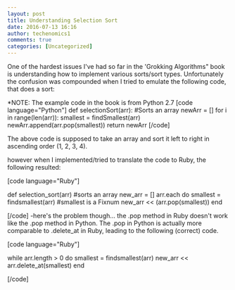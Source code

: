 ```yaml
---
layout: post
title: Understanding Selection Sort
date: 2016-07-13 16:16
author: techenomics1
comments: true
categories: [Uncategorized]
---
```

One of the hardest issues I've had so far in the 'Grokking Algorithms" book is understanding how to implement various sorts/sort types. Unfortunately the confusion was compounded when I tried to emulate the following code, that does a sort:

*NOTE: The example code in the book is from Python 2.7
[code language="Python"]
def selectionSort(arr): #Sorts an array
newArr = []
for i in range(len(arr)):
smallest = findSmallest(arr)
newArr.append(arr.pop(smallest))
return newArr
[/code]

The above code is supposed to take an array and sort it left to right in ascending order (1, 2, 3, 4).

however when I implemented/tried to translate the code to Ruby, the following resulted:

[code language="Ruby"]

def selection_sort(arr) #sorts an array
new_arr = []
arr.each do
smallest = findsmallest(arr) #smallest is a Fixnum
new_arr &lt;&lt; (arr.pop(smallest))
end

[/code]
-here's the problem though... the .pop method in Ruby doesn't work like the .pop method in Python. The .pop in Python is actually more comparable to .delete_at in Ruby, leading to the following (correct) code.

[code language="Ruby"]

while arr.length &gt; 0 do
smallest = findsmallest(arr)
new_arr &lt;&lt; arr.delete_at(smallest)
end

[/code]

&nbsp;
